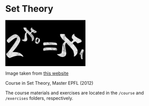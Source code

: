 # Set Theory

<img src="image.jpg" width="50%" align="center"/>

Image taken from [this website](https://www.spreadshirt.com.au/shop/design/continuum+hypothesis+math+mathematics+axiomatics+mens+t-shirt-D59a7b5bdf6c60d221da09534?sellable=XyJEorArkOHLeR3y8dRR-210-7&view=D1)

Course in Set Theory, Master EPFL (2012)

The course materials and exercises are located in the `/course` and `/exercises` folders, respectively.
